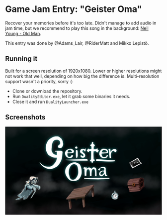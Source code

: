 # Game Jam Entry: "Geister Oma"

Recover your memories before it's too late. Didn't manage to add audio in jam time, but we recommend to play this song in the background: [Neil Young - Old Man](https://www.youtube.com/watch?v=SYUgGs9IStY).

This entry was done by @Adams_Lair, @RiderMatt and Mikko Lepistö.

## Running it

Built for a screen resolution of 1920x1080. Lower or higher resolutions might not work that well, depending on how big the difference is. Multi-resolution support wasn't a priority, sorry :)

- Clone or download the repository.
- Run `DualityEditor.exe`, let it grab some binaries it needs.
- Close it and run `DualityLauncher.exe`

## Screenshots

![](Screenshot.png)
